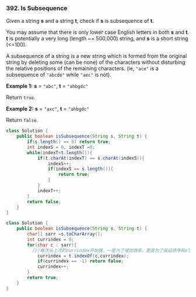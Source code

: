 ### 392. Is Subsequence

Given a string **s** and a string **t**, check if **s** is subsequence of **t**.

You may assume that there is only lower case English letters in both **s** and **t**. **t** is potentially a very long (length ~= 500,000) string, and **s** is a short string (<=100).

A subsequence of a string is a new string which is formed from the original string by deleting some (can be none) of the characters without disturbing the relative positions of the remaining characters. (ie, `"ace"` is a subsequence of `"abcde"` while `"aec"` is not).

**Example 1:**
**s** = `"abc"`, **t** = `"ahbgdc"`

Return `true`.

**Example 2:**
**s** = `"axc"`, **t** = `"ahbgdc"`

Return `false`.

~~~java
class Solution {
    public boolean isSubsequence(String s, String t) {
        if(s.length() == 0) return true;
        int indexS = 0, indexT =0;
        while(indexT<t.length()){
            if(t.charAt(indexT) == s.charAt(indexS)){
                indexS++;
                if(indexS == s.length()){
                    return true;
                }
            }
            indexT++;
        }
        return false;
    }
}
~~~



~~~java
class Solution {
    public boolean isSubsequence(String s, String t) {
        char[] sarr =s.toCharArray();
        int currindex = 0;
        for(char c : sarr){
          ///每次从上次的currindex开始搜，一是为了增加效率，更是为了保证顺序和s字符串一样
            currindex = t.indexOf(c,currindex);
            if(currindex == -1) return false;
            currindex++;
        }
        return true;
    }
}
~~~

